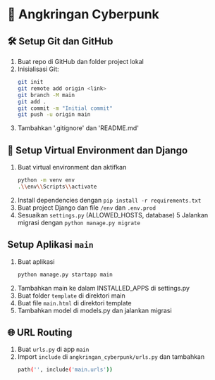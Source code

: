 # 🍢 Angkringan Cyberpunk

## 🛠️ Setup Git dan GitHub
1. Buat repo di GitHub dan folder project lokal  
2. Inisialisasi Git:
   ```bash
   git init
   git remote add origin <link>
   git branch -M main
   git add .
   git commit -m "Initial commit"
   git push -u origin main
3. Tambahkan '.gitignore' dan 'README.md'

## 🐍 Setup Virtual Environment dan Django
1. Buat virtual environment dan aktifkan
    ```bash
    python -m venv env
    .\\env\\Scripts\\activate
2. Install dependencies dengan `pip install -r requirements.txt`
3. Buat project Django dan file `/env` dan `.env.prod`
4. Sesuaikan `settings.py` (ALLOWED_HOSTS, database)
5 Jalankan migrasi dengan `python manage.py migrate`

## Setup Aplikasi `main`
1. Buat aplikasi 
    ```bash
    python manage.py startapp main
2. Tambahkan main ke dalam INSTALLED_APPS di settings.py
3. Buat folder `template` di direktori main
4. Buat file `main.html` di direktori template
5. Tambahkan model di models.py dan jalankan migrasi

## 🌐 URL Routing
1. Buat `urls.py` di app `main`
2. Import `include` di `angkringan_cyberpunk/urls.py` dan tambahkan
    ```bash
    path('', include('main.urls'))

